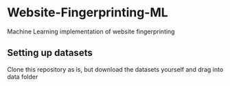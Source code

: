 # Website-Fingerprinting-ML
Machine Learning implementation of website fingerprinting


## Setting up datasets
Clone this repository as is, but download the datasets yourself and drag into data folder
